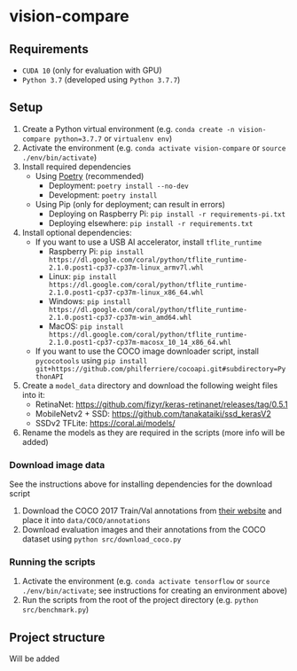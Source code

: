 # vision-compare

## Requirements

- `CUDA 10` (only for evaluation with GPU)
- `Python 3.7` (developed using `Python 3.7.7`)

## Setup

1. Create a Python virtual environment (e.g. `conda create -n vision-compare python=3.7.7` or `virtualenv env`)
2. Activate the environment (e.g. `conda activate vision-compare` or `source ./env/bin/activate`)
3. Install required dependencies
   - Using [Poetry](https://github.com/python-poetry/poetry) (recommended)
      - Deployment: `poetry install --no-dev`
      - Development: `poetry install`
   - Using Pip (only for deployment; can result in errors)
      - Deploying on Raspberry Pi: `pip install -r requirements-pi.txt`
      - Deploying elsewhere: `pip install -r requirements.txt`
4. Install optional dependencies:
   - If you want to use a USB AI accelerator, install `tflite_runtime`
      - Raspberry Pi: `pip install https://dl.google.com/coral/python/tflite_runtime-2.1.0.post1-cp37-cp37m-linux_armv7l.whl`
      - Linux: `pip install https://dl.google.com/coral/python/tflite_runtime-2.1.0.post1-cp37-cp37m-linux_x86_64.whl`
      - Windows: `pip install https://dl.google.com/coral/python/tflite_runtime-2.1.0.post1-cp37-cp37m-win_amd64.whl`
      - MacOS: `pip install https://dl.google.com/coral/python/tflite_runtime-2.1.0.post1-cp37-cp37m-macosx_10_14_x86_64.whl`
   - If you want to use the COCO image downloader script, install `pycocotools` using `pip install git+https://github.com/philferriere/cocoapi.git#subdirectory=PythonAPI`
5. Create a `model_data` directory and download the following weight files into it:
   - RetinaNet: https://github.com/fizyr/keras-retinanet/releases/tag/0.5.1
   - MobileNetv2 + SSD: https://github.com/tanakataiki/ssd_kerasV2
   - SSDv2 TFLite: https://coral.ai/models/
6. Rename the models as they are required in the scripts (more info will be added)

### Download image data

See the instructions above for installing dependencies for the download script

1. Download the COCO 2017 Train/Val annotations from [their website](https://cocodataset.org/#download) and place it into `data/COCO/annotations`
2. Download evaluation images and their annotations from the COCO dataset using `python src/download_coco.py`

### Running the scripts

1. Activate the environment (e.g. `conda activate tensorflow` or `source ./env/bin/activate`; see instructions for creating an environment above)
2. Run the scripts from the root of the project directory (e.g. `python src/benchmark.py`)

## Project structure

Will be added
